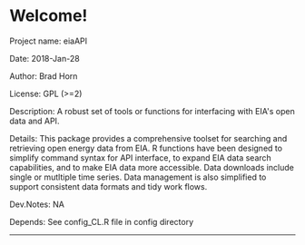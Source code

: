 # Welcome!

Project name:		eiaAPI

Date:        		2018-Jan-28

Author:      		Brad Horn

License:     		GPL (>=2)

Description: 		A robust set of tools or functions for interfacing with EIA's open data and API.

Details:     		This package provides a comprehensive toolset for searching and retrieving open energy data from EIA. R functions have been designed to simplify command syntax for API interface, to expand EIA data search capabilities, and to make EIA data more accessible.  Data downloads include single or mutltiple time series.  Data management is also simplified to support consistent data formats and tidy work flows.

Dev.Notes:   		NA

Depends:      		See config_CL.R file in config directory

***




